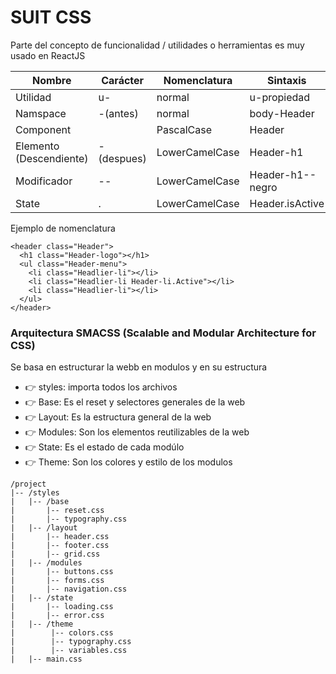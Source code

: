 # SUIT CSS

Parte del concepto de funcionalidad / utilidades o herramientas es muy usado en ReactJS

| Nombre       | Carácter        | Nomenclatura   | Sintaxis       |
| -----------  | -----------     | -----------    | -----------    |
| Utilidad     | u-              | normal         | u-propiedad    |
| Namspace     | -(antes)        | normal         | body-Header    |
| Component    |                 | PascalCase     | Header         |
| Elemento (Descendiente)| -(despues)      | LowerCamelCase | Header-h1    |
| Modificador  | --              | LowerCamelCase | Header-h1--negro|
| State        | .               | LowerCamelCase | Header.isActive|

Ejemplo de nomenclatura

```
<header class="Header">
  <h1 class="Header-logo"></h1>
  <ul class="Header-menu">
    <li class="Headlier-li"></li>
    <li class="Headlier-li Header-li.Active"></li>
    <li class="Headlier-li"></li>
  </ul>
</header>
```

### Arquitectura SMACSS (Scalable and Modular Architecture for CSS)
Se basa en estructurar la webb en modulos y en su estructura

* 👉 styles: importa todos los archivos
* 👉 Base: Es el reset y selectores generales de la web
* 👉 Layout: Es la estructura general de la web
* 👉 Modules: Son los elementos reutilizables de la web
* 👉 State: Es el estado de cada modúlo
* 👉 Theme: Son los colores y estilo de los modulos
```
/project
|-- /styles
|   |-- /base
|       |-- reset.css
|       |-- typography.css
|   |-- /layout
|       |-- header.css
|       |-- footer.css
|       |-- grid.css
|   |-- /modules
|       |-- buttons.css
|       |-- forms.css
|       |-- navigation.css
|   |-- /state
|       |-- loading.css
|       |-- error.css
|   |-- /theme
|        |-- colors.css
|        |-- typography.css
|        |-- variables.css
|   |-- main.css
```